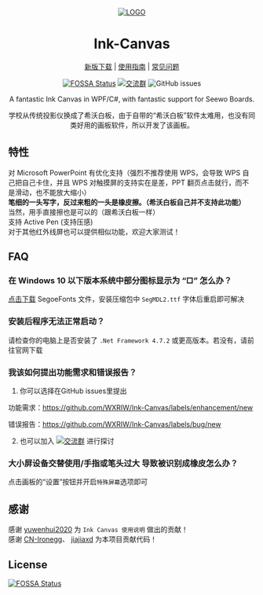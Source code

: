 <div align="center">

[![LOGO](https://github.com/WXRIW/Ink-Canvas/blob/master/Ink%20Canvas/Resources/InkCanvas.png?raw=true "LOGO")](# "LOGO")

# Ink-Canvas

  [新版下载](https://github.com/WXRIW/Ink-Canvas/releases/latest "Latest Releases") | [使用指南](https://github.com/WXRIW/Ink-Canvas/blob/master/Manual.md "说明和指南") | [常见问题](https://github.com/WXRIW/Ink-Canvas#FAQ "FAQ")
  
[![FOSSA Status](https://app.fossa.com/api/projects/git%2Bgithub.com%2FWXRIW%2FInk-Canvas.svg?type=shield)](https://app.fossa.com/projects/git%2Bgithub.com%2FWXRIW%2FInk-Canvas?ref=badge_shield) [![交流群](https://img.shields.io/badge/-%E4%BA%A4%E6%B5%81%E7%BE%A4%20891915376-blue?style=flat&logo=TencentQQ)](https://jq.qq.com/?_wv=1027&k=NvlM1Rgg)  ![GitHub issues](https://img.shields.io/github/issues/WXRIW/Ink-Canvas?logo=github)


  
A fantastic Ink Canvas in WPF/C#, with fantastic support for Seewo Boards.

学校从传统投影仪换成了希沃白板，由于自带的“希沃白板”软件太难用，也没有同类好用的画板软件，所以开发了该画板。

</div>

## 特性
对 Microsoft PowerPoint 有优化支持（强烈不推荐使用 WPS，会导致 WPS 自己把自己卡住，并且 WPS 对触摸屏的支持实在是差，PPT 翻页点击就行，而不是滑动，也不能放大缩小）  
**笔细的一头写字，反过来粗的一头是橡皮擦。（希沃白板自己并不支持此功能）**  
当然，用手直接擦也是可以的（跟希沃白板一样）  
支持 Active Pen (支持压感)  
对于其他红外线屏也可以提供相似功能，欢迎大家测试！  

## FAQ
### 在 Windows 10 以下版本系统中部分图标显示为 “□” 怎么办？
[点击下载](https://aka.ms/SegoeFonts "SegoeFonts") SegoeFonts 文件，安装压缩包中 `SegMDL2.ttf` 字体后重启即可解决

### **安装后**程序无法正常启动？
请检查你的电脑上是否安装了 `.Net Framework 4.7.2` 或更高版本。若没有，请前往官网下载

### 我该如何提出功能需求和错误报告？
1. 你可以选择在GitHub issues里提出

  功能需求：https://github.com/WXRIW/Ink-Canvas/labels/enhancement/new 

  错误报告：https://github.com/WXRIW/Ink-Canvas/labels/bug/new

2. 也可以加入 [![交流群](https://img.shields.io/badge/-%E4%BA%A4%E6%B5%81%E7%BE%A4%20891915376-blue?style=flat&logo=TencentQQ)](https://jq.qq.com/?_wv=1027&k=NvlM1Rgg) 进行探讨

### 大小屏设备交替使用/手指或笔头过大 导致被识别成橡皮怎么办？
点击画板的“设置”按钮并开启`特殊屏幕`选项即可


## 感谢
感谢 [yuwenhui2020](https://github.com/yuwenhui2020) 为 `Ink Canvas 使用说明` 做出的贡献！  
感谢 [CN-Ironegg](https://github.com/CN-Ironegg)、 [jiajiaxd](https://github.com/jiajiaxd) 为本项目贡献代码！  

## License
[![FOSSA Status](https://app.fossa.com/api/projects/git%2Bgithub.com%2FWXRIW%2FInk-Canvas.svg?type=large)](https://app.fossa.com/projects/git%2Bgithub.com%2FWXRIW%2FInk-Canvas?ref=badge_large)
